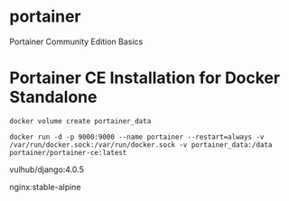 # portainer
Portainer Community Edition Basics

# Portainer CE Installation for Docker Standalone


`docker volume create portainer_data`

`docker run -d -p 9000:9000 --name portainer --restart=always -v /var/run/docker.sock:/var/run/docker.sock -v portainer_data:/data portainer/portainer-ce:latest`

vulhub/django:4.0.5

nginx:stable-alpine



